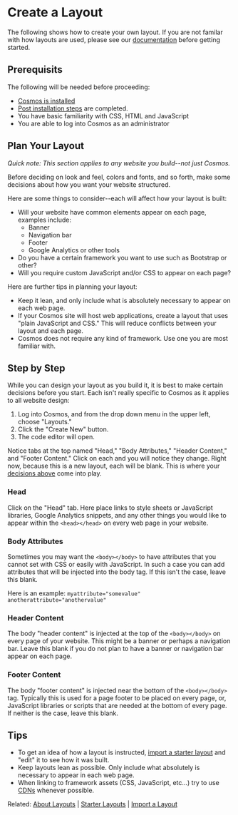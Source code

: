 # Create a Layout
The following shows how to create your own layout. If you are not familar with how layouts are used, please see our [documentation](https://github.com/CosmosSoftware/Cosmos.Cms/blob/main/Documentation/Layouts/About.md) before getting started.

## Prerequisits
The following will be needed before proceeding:
* [Cosmos is installed](https://github.com/CosmosSoftware/Cosmos.Cms/blob/main/Documentation/Installation/AzureClickInstall.md)
* [Post installation steps](https://github.com/CosmosSoftware/Cosmos.Cms/blob/main/Documentation/Installation/AzureClickInstall.md#required-post-installation-steps) are completed.
* You have basic familiarity with CSS, HTML and JavaScript
* You are able to log into Cosmos as an administrator

## Plan Your Layout
*Quick note: This section applies to any website you build--not just Cosmos.*

Before deciding on look and feel, colors and fonts, and so forth, make some decisions about how you want your website structured. 

Here are some things to consider--each will affect how your layout is built:

* Will your website have common elements appear on each page, examples include:
  *  Banner
  *  Navigation bar
  *  Footer
  *  Google Analytics or other tools
*  Do you have a certain framework you want to use such as Bootstrap or other?
*  Will you require custom JavaScript and/or CSS to appear on each page?

Here are further tips in planning your layout:

* Keep it lean, and only include what is absolutely necessary to appear on each web page.
* If your Cosmos site will host web applications, create a layout that uses "plain JavaScript and CSS." This will reduce conflicts between your layout and each page.
* Cosmos does not require any kind of framework. Use one you are most familiar with.

## Step by Step
While you can design your layout as you build it, it is best to make certain decisions before you start.  Each isn't really specific to Cosmos as it applies to all website design:

1. Log into Cosmos, and from the drop down menu in the upper left, choose "Layouts."
2. Click the "Create New" button.
3. The code editor will open.

Notice tabs at the top named "Head," "Body Attributes," "Header Content," and "Footer Content."  Click on each and you will notice they change.  Right now, because this is a new layout, each will be blank. This is where your [decisions above](https://github.com/CosmosSoftware/Cosmos.Cms/blob/main/Documentation/Layouts/Create.md#plan-your-layout) come into play.

### Head
Click on the "Head" tab.  Here place links to style sheets or JavaScript libraries, Google Analytics snippets, and any other things you would like to appear within the `<head></head>` on every web page in your website.

### Body Attributes
Sometimes you may want the `<body></body>` to have attributes that you cannot set with CSS or easily with JavaScript. In such a case you can add attributes that will be injected into the body tag. If this isn't the case, leave this blank.

Here is an example: `myattribute="somevalue" anotherattribute="anothervalue"`

### Header Content
The body "header content" is injected at the top of the `<body></body>` on every page of your website. This might be a banner or perhaps a navigation bar. Leave this blank if you do not plan to have a banner or navigation bar appear on each page.

### Footer Content
The body "footer content" is injected near the bottom of the `<body></body>` tag.  Typically this is used for a page footer to be placed on every page, or, JavaScript libraries or scripts that are needed at the bottom of every page. If neither is the case, leave this blank.

## Tips

* To get an idea of how a layout is instructed, [import a starter layout](https://github.com/CosmosSoftware/Cosmos.Cms/blob/main/Documentation/Layouts/Import.md) and "edit" it to see how it was built.
* Keep layouts lean as possible. Only include what absolutely is necessary to appear in each web page.
* When linking to framework assets (CSS, JavaScript, etc...) try to use [CDNs](https://en.wikipedia.org/wiki/Content_delivery_network) whenever possible.

Related: [About Layouts](https://github.com/CosmosSoftware/Cosmos.Cms/blob/main/Documentation/Layouts/About.md) | [Starter Layouts](https://github.com/CosmosSoftware/Cosmos.Cms/blob/main/Documentation/Layouts/StarterLayouts.md) | [Import a Layout](https://github.com/CosmosSoftware/Cosmos.Cms/blob/main/Documentation/Layouts/Import.md)


